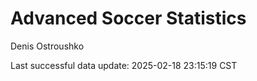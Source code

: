 # Advanced Soccer Statistics
Denis Ostroushko

<!-- gfm -->

Last successful data update: 2025-02-18 23:15:19 CST
